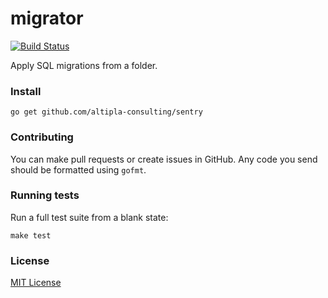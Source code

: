 
# migrator

[![Build Status](https://travis-ci.org/altipla-consulting/migrator.svg?branch=master)](https://travis-ci.org/altipla-consulting/migrator)

Apply SQL migrations from a folder.


### Install

```shell
go get github.com/altipla-consulting/sentry
```


### Contributing

You can make pull requests or create issues in GitHub. Any code you send should be formatted using `gofmt`.


### Running tests

Run a full test suite from a blank state:

```shell
make test
```


### License

[MIT License](LICENSE)
